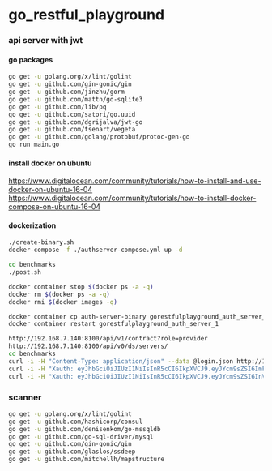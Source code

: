 # go\_restful\_playground

### api server with jwt

#### go packages
```bash
go get -u golang.org/x/lint/golint
go get -u github.com/gin-gonic/gin
go get -u github.com/jinzhu/gorm
go get -u github.com/mattn/go-sqlite3
go get -u github.com/lib/pq
go get -u github.com/satori/go.uuid
go get -u github.com/dgrijalva/jwt-go
go get -u github.com/tsenart/vegeta
go get -u github.com/golang/protobuf/protoc-gen-go
go run main.go
```
#### install docker on ubuntu
https://www.digitalocean.com/community/tutorials/how-to-install-and-use-docker-on-ubuntu-16-04
https://www.digitalocean.com/community/tutorials/how-to-install-docker-compose-on-ubuntu-16-04

#### dockerization
```bash
./create-binary.sh
docker-compose -f ./authserver-compose.yml up -d

cd benchmarks
./post.sh

docker container stop $(docker ps -a -q)
docker rm $(docker ps -a -q)
docker rmi $(docker images -q)
```

```bash
docker container cp auth-server-binary gorestfulplayground_auth_server_1:/
docker container restart gorestfulplayground_auth_server_1
```

```bash
http://192.168.7.140:8100/api/v1/contract?role=provider
http://192.168.7.140:8100/api/v0/ds/servers/
cd benchmarks
curl -i -H "Content-Type: application/json" --data @login.json http://192.168.7.140:8100/api/v1/login/
curl -i -H "Xauth: eyJhbGciOiJIUzI1NiIsInR5cCI6IkpXVCJ9.eyJYcm9sZSI6ImFkbWluIiwiWHVzZXIiOiJoZWxpb3MifQ.lNA0CQiMmdF40rmwEpKFBmzTUYfhtaIwQiNuPNdIKc0" -H "Content-Type: application/json" http://192.168.7.140:8100/api/v0/ds/services
curl -i -H "Xauth: eyJhbGciOiJIUzI1NiIsInR5cCI6IkpXVCJ9.eyJYcm9sZSI6InVzZXIiLCJYdXNlciI6InRpbSJ9.9JuBN2dHXgk_0krlqq-qc9s1fVXmJlzdUvZdkfUbme4" -H "Content-Type: application/json" http://192.168.7.140:8100/api/v0/ds/services
```

### scanner
```bash
go get -u golang.org/x/lint/golint
go get -u github.com/hashicorp/consul
go get -u github.com/denisenkom/go-mssqldb
go get -u github.com/go-sql-driver/mysql
go get -u github.com/gin-gonic/gin
go get -u github.com/glaslos/ssdeep
go get -u github.com/mitchellh/mapstructure
```
